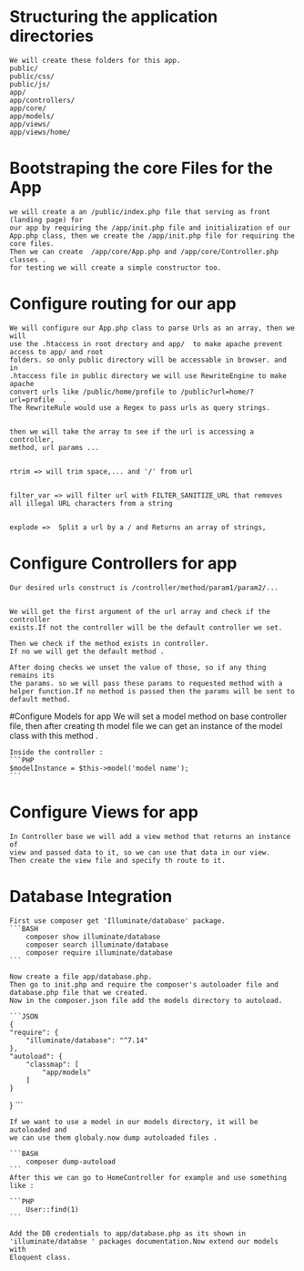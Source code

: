 # Structuring the application directories

    We will create these folders for this app.
    public/
    public/css/
    public/js/
    app/
    app/controllers/
    app/core/
    app/models/
    app/views/
    app/views/home/


# Bootstraping the core Files for the App
    we will create a an /public/index.php file that serving as front (landing page) for 
    our app by requiring the /app/init.php file and initialization of our App.php class, then we create the /app/init.php file for requiring the core files.
    Then we can create  /app/core/App.php and /app/core/Controller.php classes .
    for testing we will create a simple constructor too.

# Configure routing for our app
    We will configure our App.php class to parse Urls as an array, then we will
    use the .htaccess in root drectory and app/  to make apache prevent access to app/ and root
    folders. so only public directory will be accessable in browser. and in
    .htaccess file in public directory we will use RewriteEngine to make apache
    convert urls like /public/home/profile to /public?url=home/?url=profile  .
    The RewriteRule would use a Regex to pass urls as query strings.
    

    then we will take the array to see if the url is accessing a controller,
    method, url params ...


    rtrim => will trim space,... and '/' from url
    
    
    filter_var => will filter url with FILTER_SANITIZE_URL that removes all illegal URL characters from a string


    explode =>  Split a url by a / and Returns an array of strings,


# Configure Controllers for app
    Our desired urls construct is /controller/method/param1/param2/...


    We will get the first argument of the url array and check if the controller
    exists.If not the controller will be the default controller we set.

    Then we check if the method exists in controller.
    If no we will get the default method .
   
    After doing checks we unset the value of those, so if any thing remains its
    the params. so we will pass these params to requested method with a helper function.If no method is passed then the params will be sent to default method.


#Configure Models for app
    We will set a model method on base controller file, then after creating th
    model file we can get an instance of the model class with this method .


    Inside the controller :
    ```PHP
    $modelInstance = $this->model('model name');
    ```




# Configure Views for app
    In Controller base we will add a view method that returns an instance of
    view and passed data to it, so we can use that data in our view.
    Then create the view file and specify th route to it.


# Database Integration 
    First use composer get 'Illuminate/database' package.
    ```BASH 
        composer show illuminate/database 
        composer search illuminate/database 
        composer require illuminate/database 
    ```
   
    Now create a file app/database.php.
    Then go to init.php and require the composer's autoloader file and
    database.php file that we created.
    Now in the composer.json file add the models directory to autoload.

    ```JSON
    {
    "require": {
        "illuminate/database": "^7.14"
    },
    "autoload": {
        "classmap": [
            "app/models"
        ]
    }
}
    ```

    If we want to use a model in our models directory, it will be autoloaded and
    we can use them globaly.now dump autoloaded files .

    ```BASH 
        composer dump-autoload
    ```
    After this we can go to HomeController for example and use something like :

    ```PHP
        User::find(1)
    ```

    Add the DB credentials to app/database.php as its shown in
    'illuminate/databse ' packages documentation.Now extend our models with
    Eloquent class.

